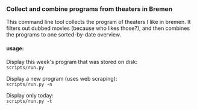 ### Collect and combine programs from theaters in Bremen
This command line tool collects the program of theaters I like in bremen. It filters out dubbed movies (because who likes those?), and then combines the programs to one sorted-by-date overview. 


#### usage:
Display this week's program that was stored on disk:    
`scripts/run.py`  
  
Display a new program (uses web scraping):  
`scripts/run.py -n`

Display only today:  
`scripts/run.py -t`


